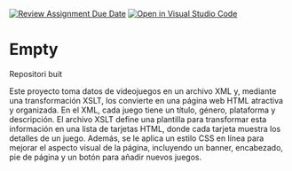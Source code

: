 [![Review Assignment Due Date](https://classroom.github.com/assets/deadline-readme-button-22041afd0340ce965d47ae6ef1cefeee28c7c493a6346c4f15d667ab976d596c.svg)](https://classroom.github.com/a/G9fQk55K)
[![Open in Visual Studio Code](https://classroom.github.com/assets/open-in-vscode-2e0aaae1b6195c2367325f4f02e2d04e9abb55f0b24a779b69b11b9e10269abc.svg)](https://classroom.github.com/online_ide?assignment_repo_id=16836873&assignment_repo_type=AssignmentRepo)
# Empty
Repositori buit



Este proyecto toma datos de videojuegos en un archivo XML y, mediante una transformación XSLT, los convierte en una página web HTML atractiva y organizada. En el XML, cada juego tiene un título, género, plataforma y descripción. El archivo XSLT define una plantilla para transformar esta información en una lista de tarjetas HTML, donde cada tarjeta muestra los detalles de un juego. Además, se le aplica un estilo CSS en línea para mejorar el aspecto visual de la página, incluyendo un banner, encabezado, pie de página y un botón para añadir nuevos juegos.